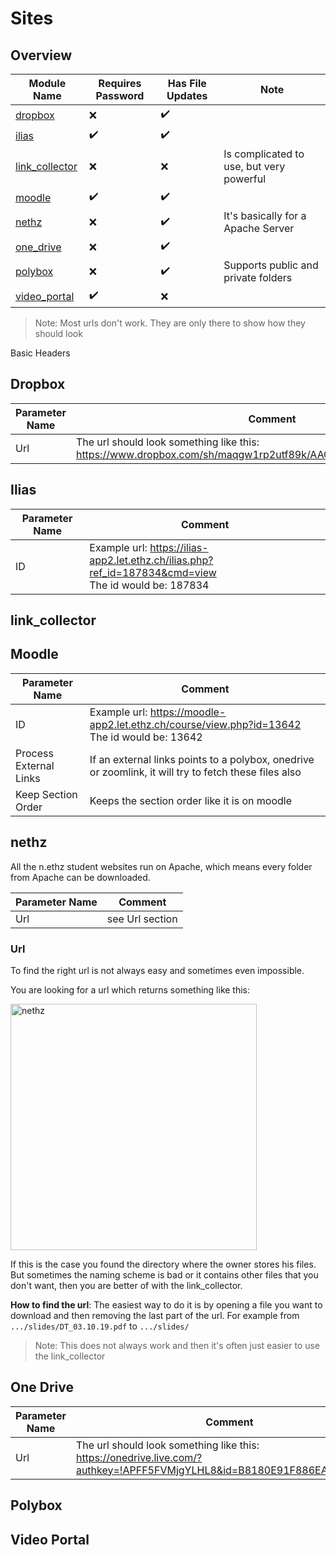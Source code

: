# Sites

## Overview

| Module Name | Requires Password | Has File Updates | Note   |
|-------------|------------------|--------------| -----  |
|[dropbox](#dropbox)|     :x:  |   :heavy_check_mark:  |        |
|[ilias](#ilias)| :heavy_check_mark: | :heavy_check_mark: |        |
|[link_collector](#link_collector)| :x: | :x: |Is complicated to use, but very powerful|
|[moodle](#moodle)| :heavy_check_mark: | :heavy_check_mark: |        |
|[nethz](#nethz)| :x: | :heavy_check_mark: | It's basically for a Apache Server |
|[one_drive](#one-drive)| :x: | :heavy_check_mark: |        |
|[polybox](#polybox)| :x: | :heavy_check_mark: | Supports public and private folders |
|[video_portal](#video-portal)| :heavy_check_mark: | :x: |        |

> Note: Most urls don't work. They are only there to show how they should look


Basic Headers

## Dropbox


| Parameter Name | Comment |
|-------------|------------------|
|Url| The url should look something like this:<br>https://www.dropbox.com/sh/maqgw1rp2utf89k/AACMGK0P8ltSwI9qxWZxz_WXa  |

## Ilias

| Parameter Name | Comment |
|-------------|------------------|
|ID| Example url: https://ilias-app2.let.ethz.ch/ilias.php?ref_id=187834&cmd=view<br>The id would be: 187834 |

## link_collector



## Moodle

| Parameter Name | Comment |
|-------------|------------------|
| ID|Example url: https://moodle-app2.let.ethz.ch/course/view.php?id=13642<br>The id would be: 13642 |
| Process External Links | If an external links points to a polybox, onedrive or zoomlink, it will try to fetch these files also |
| Keep Section Order | Keeps the section order like it is on moodle |

## nethz

All the n.ethz student websites run on Apache, which means every folder from Apache can be downloaded.

| Parameter Name | Comment |
|-------------|------------------|
|Url| see Url section |

### Url
To find the right url is not always easy and sometimes even impossible.

You are looking for a url which returns something like this:

<img width="394" alt="nethz" src="https://user-images.githubusercontent.com/32932460/103020467-b9142880-4548-11eb-9b7d-081c0fde4b83.PNG">

If this is the case you found the directory where the owner stores his files.
But sometimes the naming scheme is bad or it contains other files that you don't want, 
then you are better of with the link_collector.

**How to find the url**: The easiest way to do it is by opening a file you want to download
and then removing the last part of the url.
For example from `.../slides/DT_03.10.19.pdf` to `.../slides/`

> Note: This does not always work and then it's often just easier to use the link_collector


## One Drive

| Parameter Name | Comment |
|-------------|------------------|
|Url| The url should look something like this:<br>https://onedrive.live.com/?authkey=!APFF5FVMjgYLHL8&id=B8180E91F886EA8A!155601  |

## Polybox


## Video Portal
